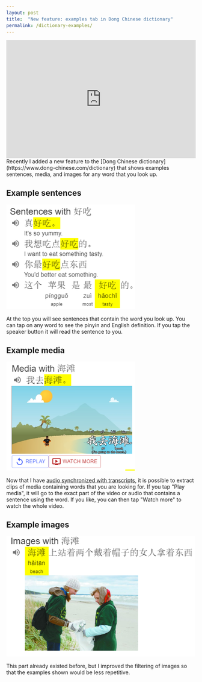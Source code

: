 ```yaml
---
layout: post
title:  "New feature: examples tab in Dong Chinese dictionary"
permalink: /dictionary-examples/
---
```

<div class="video-container" style="position: relative;padding-bottom: 56.25%;padding-top: 30px; height: 0; overflow: hidden;">
<iframe width="560" height="315" style="position: absolute;top: 0;left: 0;width: 100%;height: 100%;" src="https://www.youtube.com/embed/XXSXSN02sVk" frameborder="0" allowfullscreen></iframe>
</div>
Recently I added a new feature to the [Dong Chinese dictionary](https://www.dong-chinese.com/dictionary) that shows examples sentences, media, and images for any word that you look up.

## Example sentences

![Example sentences](/images/exampleSentences.png)

At the top you will see sentences that contain the word you look up. You can tap on any word to see the pinyin and English definition. If you tap the speaker button it will read the sentence to you.

## Example media

![Example media](/images/MediaExample.png)

Now that I have [audio synchronized with transcripts](https://blog.dong-chinese.com/2020/04/21/matching-Chinese-audio-to-transcripts.html), it is possible to extract clips of media containing words that you are looking for. If you tap "Play media", it will go to the exact part of the video or audio that contains a sentence using the word. If you like, you can then tap "Watch more" to watch the whole video.

## Example images

![Example images](/images/exampleImages.png)

This part already existed before, but I improved the filtering of images so that the examples shown would be less repetitive.